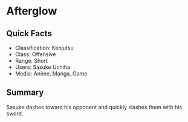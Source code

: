 # Afterglow

## Quick Facts
- Classification: Kenjutsu
- Class: Offensive
- Range: Short
- Users: Sasuke Uchiha
- Media: Anime, Manga, Game

## Summary
Sasuke dashes toward his opponent and quickly slashes them with his sword.
